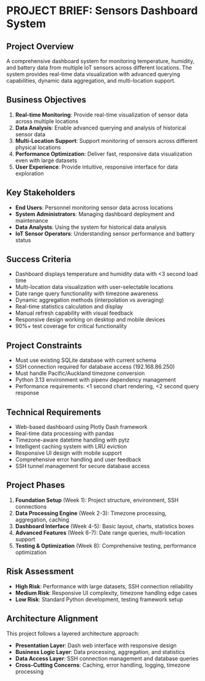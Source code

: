 # PROJECT BRIEF: Sensors Dashboard System

## Project Overview
A comprehensive dashboard system for monitoring temperature, humidity, and battery data from multiple IoT sensors across different locations. The system provides real-time data visualization with advanced querying capabilities, dynamic data aggregation, and multi-location support.

## Business Objectives
1. **Real-time Monitoring**: Provide real-time visualization of sensor data across multiple locations
2. **Data Analysis**: Enable advanced querying and analysis of historical sensor data
3. **Multi-Location Support**: Support monitoring of sensors across different physical locations
4. **Performance Optimization**: Deliver fast, responsive data visualization even with large datasets
5. **User Experience**: Provide intuitive, responsive interface for data exploration

## Key Stakeholders
- **End Users**: Personnel monitoring sensor data across locations
- **System Administrators**: Managing dashboard deployment and maintenance
- **Data Analysts**: Using the system for historical data analysis
- **IoT Sensor Operators**: Understanding sensor performance and battery status

## Success Criteria
- Dashboard displays temperature and humidity data with <3 second load time
- Multi-location data visualization with user-selectable locations
- Date range query functionality with timezone awareness
- Dynamic aggregation methods (interpolation vs averaging)
- Real-time statistics calculation and display
- Manual refresh capability with visual feedback
- Responsive design working on desktop and mobile devices
- 90%+ test coverage for critical functionality

## Project Constraints
- Must use existing SQLite database with current schema
- SSH connection required for database access (192.168.86.250)
- Must handle Pacific/Auckland timezone conversion
- Python 3.13 environment with pipenv dependency management
- Performance requirements: <1 second chart rendering, <2 second query response

## Technical Requirements
- Web-based dashboard using Plotly Dash framework
- Real-time data processing with pandas
- Timezone-aware datetime handling with pytz
- Intelligent caching system with LRU eviction
- Responsive UI design with mobile support
- Comprehensive error handling and user feedback
- SSH tunnel management for secure database access

## Project Phases
1. **Foundation Setup** (Week 1): Project structure, environment, SSH connections
2. **Data Processing Engine** (Week 2-3): Timezone processing, aggregation, caching
3. **Dashboard Interface** (Week 4-5): Basic layout, charts, statistics boxes
4. **Advanced Features** (Week 6-7): Date range queries, multi-location support
5. **Testing & Optimization** (Week 8): Comprehensive testing, performance optimization

## Risk Assessment
- **High Risk**: Performance with large datasets, SSH connection reliability
- **Medium Risk**: Responsive UI complexity, timezone handling edge cases
- **Low Risk**: Standard Python development, testing framework setup

## Architecture Alignment
This project follows a layered architecture approach:
- **Presentation Layer**: Dash web interface with responsive design
- **Business Logic Layer**: Data processing, aggregation, and statistics
- **Data Access Layer**: SSH connection management and database queries
- **Cross-Cutting Concerns**: Caching, error handling, logging, timezone processing
